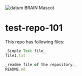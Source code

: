 
![datum BRAIN Mascot][logo]

[logo]: https://i.ytimg.com/vi/Sbcx2dLcXkM/maxresdefault.jpg "datum-BRAIN mascot"

# test-repo-101
 This repo has following files: 
```javascript
_Simple Text file_
file1.txt
```

```javascript 
_readme file of the repository._
README.md
```

